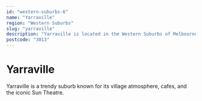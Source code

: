 ```yaml
---
id: "western-suburbs-6"
name: "Yarraville"
region: "Western Suburbs"
slug: "yarraville"
description: "Yarraville is located in the Western Suburbs of Melbourne. Find trusted local plumbers serving this area."
postcode: "3013"
---
```


# Yarraville

Yarraville is a trendy suburb known for its village atmosphere, cafes, and the iconic Sun Theatre. 